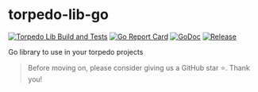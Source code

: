 # torpedo-lib-go

[![Torpedo Lib Build and Tests](https://github.com/darksubmarine/torpedo-lib-go/actions/workflows/ci-cd.yml/badge.svg?branch=main)](https://github.com/darksubmarine/torpedo-lib-go/actions?query=branch%3Amain)
[![Go Report Card](https://goreportcard.com/badge/github.com/darksubmarine/torpedo-lib-go)](https://goreportcard.com/report/github.com/darksubmarine/torpedo-lib-go)
[![GoDoc](https://pkg.go.dev/badge/github.com/darksubmarine/torpedo-lib-go?status.svg)](https://pkg.go.dev/github.com/darksubmarine/torpedo-lib-go?tab=doc)
[![Release](https://img.shields.io/github/release/darksubmarine/torpedo-lib-go.svg?style=flat-square)](https://github.com/darksubmarine/torpedo-lib-go/releases)

Go library to use in your torpedo projects

> Before moving on, please consider giving us a GitHub star ⭐️. Thank you!
